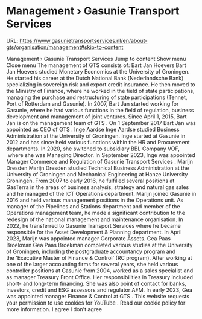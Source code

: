 # Management › Gasunie Transport Services

URL: https://www.gasunietransportservices.nl/en/about-gts/organisation/management#skip-to-content

Management › Gasunie Transport Services
Jump to content
Show menu
Close menu
The management of
GTS
consists of:
Bart Jan Hoevers
Bart Jan Hoevers studied Monetary Economics at the University of Groningen. He started his career at the Dutch National Bank (Nederlandsche Bank) specializing in sovereign risk and export credit insurance.
He then moved to the Ministry of Finance, where he worked in the field of state participations, managing the purchase and restructuring of state participations (Tennet, Port of Rotterdam and Gasunie).
In 2007, Bart Jan started working for Gasunie, where he had various functions in the field of regulation, business development and management of joint ventures.
Since April 1, 2015, Bart Jan is on the management team of
GTS
. On 1 September 2017 Bart Jan was appointed as CEO of
GTS
.
Inge Aardse
Inge Aardse studied Business Administration at the University of Groningen.
Inge started at Gasunie in 2012 and has since held various functions within the HR and Procurement departments. In 2020, she switched to subsidiary BBL Company VOF,  where she was Managing Director.
In September 2023, Inge was appointed Manager Commerce and Regulation of
Gasunie Transport Services
.
Marijn Dresden
Marijn Dresden studied Technical Business Administration at the University of Groningen and Mechanical Engineering at Hanze University Groningen.
From 2007 to early 2016, he fulfilled several positions at GasTerra in the areas of business analysis, strategy and natural
gas
sales and he managed of the ICT Operations department.
Marijn joined Gasunie in 2016 and held various management positions in the Operations unit. As manager of the Pipelines and Stations department and member of the Operations management team, he made a significant contribution to the redesign of the national management and maintenance organisation. In 2022, he transferred to
Gasunie Transport Services
where he became responsible for the Asset Development & Planning department.
In April 2023, Marijn was appointed manager Corporate Assets.
Gea Paas Broekman
Gea Paas Broekman completed various studies at the University of Groningen, including the postgraduate accountancy program and the 'Executive Master of Finance & Control' (RC program).
After working at one of the larger accounting firms for several years, she held various controller positions at Gasunie from 2004, worked as a sales specialist and as manager Treasury Front Office. Her responsibilities in Treasury included short- and long-term financing. She was also point of contact for banks, investors, credit and ESG assessors and regulator AFM.
In early 2023, Gea was appointed manager Finance & Control at
GTS
.
This website requests your permission to use cookies for
YouTube
. Read our
cookie policy
for more information.
I agree
I don't agree